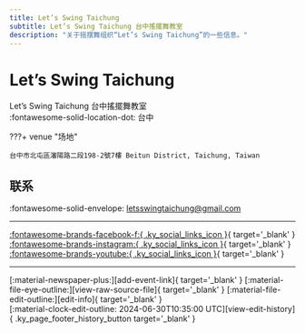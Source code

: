 ```yaml
---
title: Let’s Swing Taichung
subtitle: Let’s Swing Taichung 台中搖擺舞教室
description: "关于摇摆舞组织“Let’s Swing Taichung”的一些信息。"
---
```


# Let’s Swing Taichung

Let’s Swing Taichung 台中搖擺舞教室  
:fontawesome-solid-location-dot: 台中  


???+ venue "场地"

    台中市北屯區瀋陽路二段198-2號7樓 Beitun District, Taichung, Taiwan  

## 联系

:fontawesome-solid-envelope: <letsswingtaichung@gmail.com>  

---

 [:fontawesome-brands-facebook-f:{ .ky_social_links_icon }](https://www.facebook.com/Letsswingtaichung){ target='_blank' } [:fontawesome-brands-instagram:{ .ky_social_links_icon }](https://instagram.com/lets_swing_taichung){ target='_blank' } [:fontawesome-brands-youtube:{ .ky_social_links_icon }](https://youtube.com/letsswingtaichung4993){ target='_blank' }

---

<div class="ky_page_footer" markdown>
<div class="ky_page_footer_trailing" markdown="span">
[:material-newspaper-plus:][add-event-link]{ target='_blank' }
[:material-file-eye-outline:][view-raw-source-file]{ target='_blank' }
[:material-file-edit-outline:][edit-info]{ target='_blank' }
</div>
<div class="ky_page_footer_leading" markdown="span">
[:material-clock-edit-outline: 2024-06-30T10:35:00 UTC][view-edit-history]{ .ky_page_footer_history_button target='_blank' }
</div>
</div>

[add-event-link]: https://github.com/swingdance/events/issues/new?assignees=&labels=add+event&projects=&template=02-add_entity.yml&title=%5Bzh_TW%5D%20Add%20Event%3A%20%3CName%3E&region=zh_TW&province=Taichung&city=Taichung&org_id=lets-swing-taichung "添加活动"
[view-raw-source-file]: https://github.com/swingdance/orgs/blob/main/zh_TW/lets-swing-taichung.json "查看原始源文件"
[edit-info]: https://github.com/swingdance/orgs/issues/new?assignees=&labels=update+org&projects=&template=03-update_entity.yml&title=%5Bzh_TW%5D%20Update%20Org%3A%20Let%E2%80%99s%20Swing%20Taichung&region=zh_TW&id=lets-swing-taichung&name=Let%E2%80%99s%20Swing%20Taichung "编辑信息"

[view-edit-history]: https://github.com/swingdance/orgs/commits/main/zh_TW/lets-swing-taichung.json "查看编辑历史"
